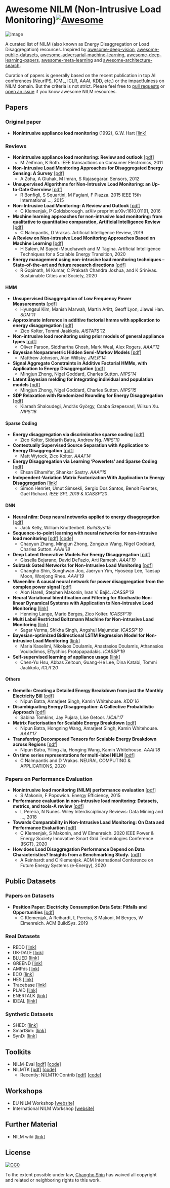 # Awesome NILM (Non-Intrusive Load Monitoring)[![Awesome](https://awesome.re/badge.svg)](https://awesome.re)

![image](https://user-images.githubusercontent.com/28736511/51742581-80aa0c80-20dd-11e9-8ed9-b591a79442a3.png)

A curated list of NILM (also known as Energy Disaggregation or Load Disaggregation) resources. Inspired by [awesome-deep-vision](https://github.com/kjw0612/awesome-deep-vision), [awesome-public-datasets](https://github.com/awesomedata/awesome-public-datasets), [awesome-adversarial-machine-learning](https://github.com/yenchenlin/awesome-adversarial-machine-learning), [awesome-deep-learning-papers](https://github.com/terryum/awesome-deep-learning-papers), [awesome-meta-learning](https://github.com/dragen1860/awesome-meta-learning/) and [awesome-architecture-search](https://github.com/markdtw/awesome-architecture-search).

Curation of papers is generally based on the recent publication in top AI conferences (NeurIPS, ICML, ICLR, AAAI, KDD, etc.) or the impactfulness on NILM domain. But the criteria is not strict. Please feel free to [pull requests](https://github.com/ch-shin/awesome-nilm/pulls) or [open an issue](https://github.com/ch-shin/awesome-nilm/issues) if you know awesome NILM resources.


## Papers


### Original paper
- **Nonintrusive appliance load monitoring** (1992), G.W. Hart [[link]](https://ieeexplore.ieee.org/document/192069)


### Reviews
- **Nonintrusive appliance load monitoring: Review and outlook** [[pdf]](https://www.researchgate.net/publication/224225559_Nonintrusive_Appliance_Load_Monitoring_Review_and_Outlook)
  - M Zeifman, K Roth. IEEE transactions on Consumer Electronics, 2011
- **Non-Intrusive Load Monitoring Approaches for Disaggregated Energy Sensing: A Survey** [[pdf]](https://www.mdpi.com/1424-8220/12/12/16838)
  - A Zoha, A Gluhak, M Imran, S Rajasegarar. Sensors, 2012
- **Unsupervised Algorithms for Non-Intrusive Load
Monitoring: an Up-to-Date Overview** [[pdf]](https://www.researchgate.net/profile/Stefano_Squartini/publication/277009814_Unsupervised_Algorithms_for_Non-Intrusive_Load_Monitoring_an_Up-to-Date_Overview/links/55c4eb8208aeca747d6182c5.pdf)
  - R Bonfigli, S Squartini, M Fagiani, F Piazza. 2015 IEEE 15th International …, 2015
- **Non-Intrusive Load Monitoring: A Review and Outlook** [[pdf]](https://arxiv.org/abs/1610.01191)
  - C Klemenjak, P Goldsborough. arXiv preprint arXiv:1610.01191, 2016
- **Machine learning approaches for non-intrusive load monitoring: from qualitative to quantitative comparation, Artificial Intelligence Review** [[pdf]](https://intelligence.csd.auth.gr/publications/machine-learning-approaches-for-non-intrusive-load-monitoring-from-qualitative-to-quantitative-comparation/)
  - C Nalmpantis, D Vrakas. Artificial Intelligence Review, 2019
- **A Review on Non-intrusive Load Monitoring Approaches Based on Machine Learning** [[pdf]](https://link.springer.com/chapter/10.1007/978-3-030-42726-9_5)
  - H Salem, M Sayed-Mouchaweh and M Tagina. Artificial Intelligence Techniques for a Scalable Energy Transition, 2020
- **Energy management using non-intrusive load monitoring techniques – State-of-the-art and future research directions** [[pdf]](https://www.sciencedirect.com/science/article/abs/pii/S2210670720306326)
  - R Gopinath, M Kumar, C Prakash Chandra Joshua, and K Srinivas. Sustainable Cities and Society, 2020


#### HMM
- **Unsupervised Disaggregation of Low Frequency Power Measurements** [[pdf]](http://hanj.cs.illinois.edu/pdf/sdm11_hkim.pdf)
  - Hyungsul Kim, Manish Marwah, Martin Arlitt, Geoff Lyon, Jiawei Han. *SDM'11*
- **Approximate inference in additive factorial hmms with application to energy disaggregation** [[pdf]](http://proceedings.mlr.press/v22/zico12/zico12.pdf)
  - Zico Kolter, Tommi Jaakkola. *AISTATS'12*
- **Non-intrusive load monitoring using prior models of general appliance types** [[pdf]](https://www.aaai.org/ocs/index.php/AAAI/AAAI12/paper/view/4809/5163)
  - Oliver Parson, Siddhartha Ghosh, Mark Weal, Alex Rogers. *AAAI'12*
- **Bayesian Nonparametric Hidden Semi-Markov Models** [[pdf]](http://www.jmlr.org/papers/volume14/johnson13a/johnson13a.pdf)
  - Matthew Johnson, Alan Willsky. *JMLR'14*
- **Signal Aggregate Constraints in Additive Factorial HMMs, with Application to Energy Disaggregation** [[pdf]](http://papers.nips.cc/paper/5526-signal-aggregate-constraints-in-additive-factorial-hmms-with-application-to-energy-disaggregation.pdf)
  - Mingjun Zhong, Nigel Goddard, Charles Sutton. *NIPS'14*
- **Latent Bayesian melding for integrating individual and population models** [[pdf]](http://papers.nips.cc/paper/5756-latent-bayesian-melding-for-integrating-individual-and-population-models.pdf)
  - Mingjun Zhong, Nigel Goddard, Charles Sutton. *NIPS'15*
- **SDP Relaxation with Randomized Rounding for Energy Disaggregation** [[pdf]](https://papers.nips.cc/paper/6555-sdp-relaxation-with-randomized-rounding-for-energy-disaggregation.pdf)
  - Kiarash Shaloudegi, Andräs György, Csaba Szepesvari, Wilsun Xu. *NIPS'16*


#### Sparse Coding
- **Energy disaggregation via discriminative sparse coding** [[pdf]](http://papers.nips.cc/paper/4054-energy-disaggregation-via-discriminative-sparse-coding.pdf)
  - Zico Kolter, Siddarth Batra, Andrew Ng. *NIPS'10*
- **Contextually Supervised Source Separation with Application to Energy Disaggregation** [[pdf]](http://www.aaai.org/ocs/index.php/AAAI/AAAI14/paper/download/8629/8460)
  - Matt Wytock, Zico Kolter. *AAAI'14*
- **Energy Disaggregation via Learning ‘Powerlets’ and Sparse Coding** [[pdf]](http://www.aaai.org/ocs/index.php/AAAI/AAAI15/paper/download/9791/9306)
  - Ehsan Elhamifar, Shankar Sastry. *AAAI'15*
- **Independent-Variation Matrix Factorization With Application to Energy Disaggregation** [[link]](https://ieeexplore.ieee.org/document/8836542)
  - Simon Henriet, Umut Simsekli, Sergio Dos Santos, Benoit Fuentes, Gaël Richard. *IEEE SPL 2019* & *ICASSP'20*.


#### DNN
- **Neural nilm: Deep neural networks applied to energy disaggregation** [[pdf]](http://jack-kelly.com/files/writing/neural_nilm.pdf)
  - Jack Kelly, William Knottenbelt. *BuildSys'15*
- **Sequence-to-point learning with neural networks for non-intrusive load monitoring** [[pdf]](https://www.aaai.org/ocs/index.php/AAAI/AAAI18/paper/view/16623/15980) [[code]](https://github.com/MingjunZhong/seq2point-nilm)
  - Chaoyun Zhang, Mingjun Zhong, Zongzuo Wang, Nigel Goddard, Charles Sutton. *AAAI'18*
- **Deep Latent Generative Models For Energy Disaggregation** [[pdf]](https://www.aaai.org/Papers/AAAI/2019/AAAI-BejaranoG.1181.pdf)
  - Gissella Bejarano, David DeFazio, Arti Ramesh. *AAAI'19*
- **Subtask Gated Networks for Non-Intrusive Load Monitoring** [[pdf]](https://arxiv.org/pdf/1811.06692.pdf)
  - Changho Shin, Sunghwan Joo, Jaeryun Yim, Hyoseop Lee, Taesup Moon, Wonjong Rhee. *AAAI'19*
- **Wavenilm: A causal neural network for power disaggregation from the complex power signal** [[pdf]](https://arxiv.org/pdf/1902.08736.pdf)
  - Alon Harell, Stephen Makonin, Ivan V. Bajić. *ICASSP'19*
- **Neural Variational Identification and Filtering for Stochastic Non-linear Dynamical Systems with Application to Non-intrusive Load Monitoring** [[link]](https://ieeexplore.ieee.org/document/8683552)
  - Henning Lange, Mario Berges, Zico Kolter. *ICASSP'19*
- **Multi Label Restricted Boltzmann Machine for Non-intrusive Load Monitoring** [[link]](https://ieeexplore.ieee.org/document/8682860)
  - Sagar Verma, Shikha Singh, Angshul Majumdar. *ICASSP'19*
- **Bayesian-optimized Bidirectional LSTM Regression Model for Non-intrusive Load Monitoring** [[link]](https://ieeexplore.ieee.org/document/8683110)
  - Maria Kaselimi, Nikolaos Doulamis, Anastasios Doulamis, Athanasios Voulodimos, Eftychios Protopapadakis. *ICASSP'19*
- **Self-supervised learning of appliance usage** [[link]](https://openreview.net/forum?id=B1lJzyStvS)
  - Chen-Yu Hsu, Abbas Zeitoun, Guang-He Lee, Dina Katabi, Tommi Jaakkola, *ICLR'20*

#### Others
- **Gemello: Creating a Detailed Energy Breakdown from just the Monthly Electricity Bill** [[pdf]](https://www.kdd.org/kdd2016/papers/files/adp1036-batraA.pdf)
  - Nipun Batra, Amarjeet Singh, Kamin Whitehouse. *KDD'16*
- **Disambiguating Energy Disaggregation: A Collective Probabilistic Approach** [[pdf]](https://www.ijcai.org/proceedings/2017/0398.pdf)
  - Sabina Tomkins, Jay Pujara, Lise Getoor. *IJCAI'17*
- **Matrix Factorisation for Scalable Energy Breakdown** [[pdf]](http://www.aaai.org/ocs/index.php/AAAI/AAAI17/paper/download/14885/14054)
  - Nipun Batra, Hongning Wang, Amarjeet Singh, Kamin Whitehouse. *AAAI'17*
- **Transferring Decomposed Tensors for Scalable Energy Breakdown across Regions** [[pdf]](https://aaai.org/ocs/index.php/AAAI/AAAI18/paper/view/16858/15754)
  - Nipun Batra, Yiling Jia, Honging Wang, Kamin Whitehouse. *AAAI'18*
- **On time series representations for multi-label NILM** [[pdf]](https://rdcu.be/b3Vh2)
  - C Nalmpantis and D Vrakas. NEURAL COMPUTING & APPLICATIONS, 2020

### Papers on Performance Evaluation
- **Nonintrusive load monitoring (NILM) performance evaluation** [[pdf]](https://link.springer.com/article/10.1007/s12053-014-9306-2)
  - S Makonin, F Popowich. Energy Efficiency, 2015
- **Performance evaluation in non-intrusive load monitoring: Datasets, metrics, and tools-A review** [[pdf]](https://www.researchgate.net/publication/325294847_Performance_evaluation_in_non-intrusive_load_monitoring_Datasets_metrics_and_tools-A_review)
  - L Pereira, N Nunes. Wiley Interdisciplinary Reviews: Data Mining and …, 2018
- **Towards Comparability in Non-Intrusive Load Monitoring: On Data and Performance Evaluation** [[pdf]](http://makonin.com/doc/ISGT-NA_2020b.pdf)
  - C Klemenjak, S Makonin, and W Elmenreich. 2020 IEEE Power & Energy Society Innovative
Smart Grid Technologies Conference (ISGT), 2020
- **How does Load Disaggregation Performance Depend on Data Characteristics? Insights from a Benchmarking Study.** [[pdf]](https://www.areinhardt.de/publications/2020/Reinhardt_eEnergy_2020.pdf)
    - A Reinhardt and C Klemenjak. ACM International Conference on Future Energy Systems (e-Energy), 2020

## Public Datasets

### Papers on Datasets

- **Position Paper: Electricity Consumption Data Sets: Pitfalls and Opportunities** [[pdf]](http://makonin.com/doc/BuildSys_2019.pdf)
  - C Klemenjak, A Reihardt, L Pereira, S Makoni, M Berges, W Elmenreich. ACM BuildSys. 2019

### Real Datasets

- REDD [[link]](http://redd.csail.mit.edu/)
- UK-DALE [[link]](https://www.nature.com/articles/sdata20157)
- BLUED [[link]](http://portoalegre.andrew.cmu.edu:88/BLUED/)
- GREEND [[link]](https://sourceforge.net/projects/greend/)
- AMPds [[link]](http://ampds.org/)
- ECO [[link]](http://www.vs.inf.ethz.ch/res/show.html?what=eco-data)
- HES [[link]](http://randd.defra.gov.uk/Default.aspx?Menu=Menu&Module=More&Location=None&ProjectID=17359&FromSearch=Y&Publisher=1&SearchText=EV0702&SortString=ProjectCode&SortOrder=Asc&Paging=10#Description)
- Tracebase [[link]](https://github.com/areinhardt/tracebase)
- PLAID [[link]](https://www.nature.com/articles/s41597-020-0389-7)
- ENERTALK [[link]](https://www.nature.com/articles/s41597-019-0212-5)
- IDEAL [[link]](https://www.nature.com/articles/s41597-021-00921-y)

### Synthetic Datasets

- SHED: [[link]](https://nilm.telecom-paristech.fr/shed/)
- SmartSim: [[link]](https://github.com/sustainablecomputinglab/smartsim)
- SynD: [[link]](https://github.com/klemenjak/SynD/)

## Toolkits
- NILM-Eval [[pdf]]() [[code]](https://github.com/beckel/nilm-eval)
- NILMTK [[pdf]](https://arxiv.org/pdf/1404.3878v1.pdf) [[code]](https://github.com/nilmtk/nilmtk)
  - Recently: NILMTK-Contrib [[pdf]](https://nipunbatra.github.io/papers/batra_buildsys_19.pdf) [[code]](https://github.com/nilmtk/nilmtk-contrib)

## Workshops
- EU NILM Workshop [[website]](http://www.nilm.eu/)
- International NILM Workshop [[website]](http://nilmworkshop.org/)

## Further Material
- NILM wiki [[link]](http://wiki.nilm.eu/)

## License
[![CC0](http://mirrors.creativecommons.org/presskit/buttons/88x31/svg/cc-zero.svg)](https://creativecommons.org/publicdomain/zero/1.0/)

To the extent possible under law, [Changho Shin](https://github.com/ch-shin) has waived all copyright and related or neighboring rights to this work.
